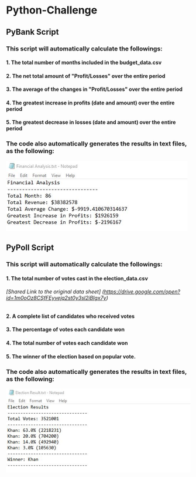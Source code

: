 # Python-Challenge

## PyBank Script
### This script will automatically calculate the followings:
#### 1. The total number of months included in the budget_data.csv
#### 2. The net total amount of "Profit/Losses" over the entire period
#### 3. The average of the changes in "Profit/Losses" over the entire period
#### 4. The greatest increase in profits (date and amount) over the entire period
#### 5. The greatest decrease in losses (date and amount) over the entire period

### The code also automatically generates the results in text files, as the following:
![Financial Analysis](/images/Budget_data.jpg)


## PyPoll Script
### This script will automatically calculate the followings:
#### 1. The total number of votes cast in the election_data.csv
###### [Shared Link to the original data sheet] (https://drive.google.com/open?id=1m0oOz8CSfFEyvejq2st0y3sl2iBIgx7y)
#### 2. A complete list of candidates who received votes
#### 3. The percentage of votes each candidate won
#### 4. The total number of votes each candidate won
#### 5. The winner of the election based on popular vote.

### The code also automatically generates the results in text files, as the following:
![Election Result](/images/Election_result.jpg)
